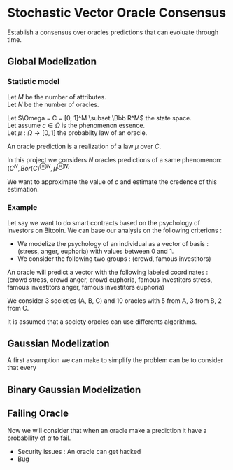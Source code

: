 # Stochastic Vector Oracle Consensus

Establish a consensus over oracles predictions that can evoluate through time.

## Global Modelization

### Statistic model

Let $M$ be the number of attributes. \
Let $N$ be the number of oracles.

Let $\Omega = C = [0, 1]^M \subset \Bbb R^M$ the state space. \
Let assume $c \in \Omega$ is the phenomenon essence. \
Let $\mu : \Omega \to [0, 1]$ the probabilty law of an oracle.

An oracle prediction is a realization of a law $\mu$ over $C$.

In this project we considers $N$ oracles predictions of a same phenomenon: $(C^N, Bor(C)^{\otimes N}, \mu^{\otimes N)}$

We want to approximate the value of $c$ and estimate the credence of this estimation.

### Example

Let say we want to do smart contracts based on the psychology of investors on Bitcoin.
We can base our analysis on the following criterions :
- We modelize the psychology of an individual as a vector of basis : \
(stress, anger, euphoria) with values between $0$ and $1$.
- We consider the following two groups : (crowd, famous investitors)

An oracle will predict a vector with the following labeled coordinates : \
(crowd stress, crowd anger, crowd euphoria, famous investitors stress, famous investitors anger, famous investitors euphoria)

We consider 3 societies (A, B, C) and 10 oracles with 5 from A, 3 from B, 2 from C.

It is assumed that a society oracles can use differents algorithms.

## Gaussian Modelization

A first assumption we can make to simplify the problem can be to consider that every  

## Binary Gaussian Modelization


## Failing Oracle

Now we will consider that when an oracle make a prediction it have a probability of $\alpha$ to fail.

- Security issues : An oracle can get hacked
- Bug
